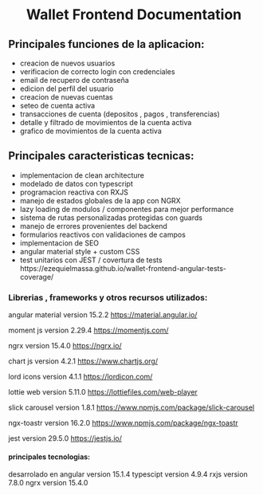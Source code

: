 <h1 align="center">Wallet Frontend Documentation</h1>

<h2>Principales funciones de la aplicacion:</h2>
<ul>
  <li>
    creacion de nuevos usuarios
  </li>
   <li>
    verificacion de correcto login con credenciales
  </li>
   <li>
    email de recupero de contraseña
  </li>
   <li>
    edicion del perfil del usuario
  </li>
   <li>
    creacion de nuevas cuentas
  </li>
   <li>
    seteo de cuenta activa
  </li>
   <li>
    transacciones de cuenta (depositos , pagos , transferencias)
  </li>
   <li> 
    detalle y filtrado de movimientos de la cuenta activa
  </li>
   <li>
    grafico de movimientos de la cuenta activa
  </li>
</ul>

<h2>Principales caracteristicas tecnicas:</h2>
<ul>
  <li>
    implementacion de clean architecture
  </li>
    <li>
    modelado de datos con typescript
  </li>
    <li>
    programacion reactiva con RXJS
  </li>
    <li>
    manejo de estados globales de la app con NGRX
  </li>
    <li>
    lazy loading de modulos / componentes para mejor performance
  </li>
    <li>
    sistema de rutas personalizadas protegidas con guards
  </li>
    <li>
    manejo de errores provenientes del backend
  </li>
    <li>
    formularios reactivos con validaciones de campos 
  </li>
    <li>
    implementacion de SEO
  </li>
    <li>
    angular material style + custom CSS
  </li>
    <li>
    test unitarios con JEST / covertura de tests
    https://ezequielmassa.github.io/wallet-frontend-angular-tests-coverage/
  </li>
</ul>

<h3>Librerias , frameworks y otros recursos utilizados:
</h3>

angular material version 15.2.2
https://material.angular.io/

moment js version 2.29.4
https://momentjs.com/

ngrx version 15.4.0
https://ngrx.io/

chart js version 4.2.1
https://www.chartjs.org/

lord icons version 4.1.1
https://lordicon.com/

lottie web version 5.11.0
https://lottiefiles.com/web-player

slick carousel version 1.8.1 
https://www.npmjs.com/package/slick-carousel

ngx-toastr version 16.2.0
https://www.npmjs.com/package/ngx-toastr


jest version 29.5.0
https://jestjs.io/

<h4>
  principales tecnologias:
</h4>
desarrolado en angular version 15.1.4
typescipt version 4.9.4
rxjs version 7.8.0  
ngrx version 15.4.0



